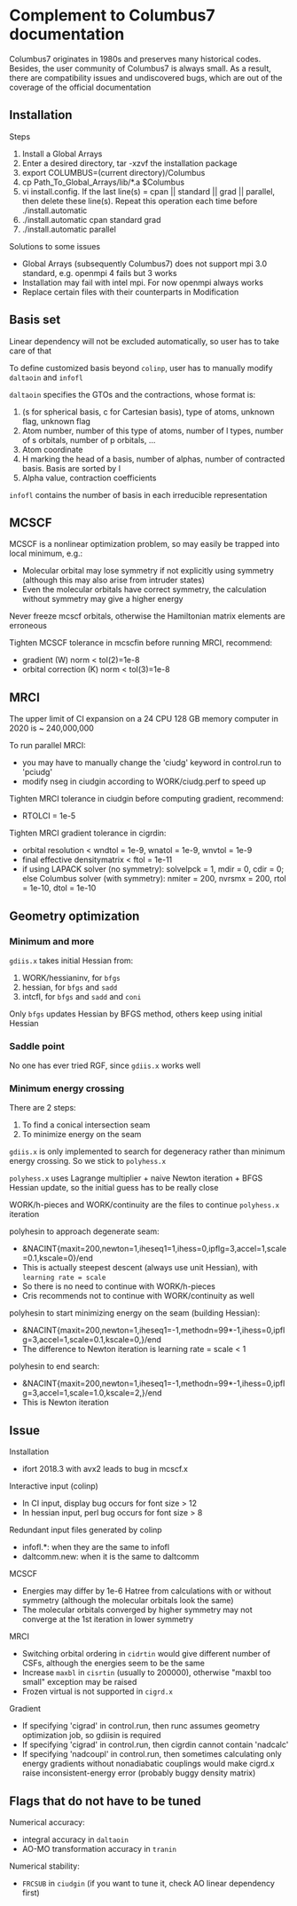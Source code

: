 # Complement to Columbus7 documentation
Columbus7 originates in 1980s and preserves many historical codes. Besides, the user community of Columbus7 is always small. As a result, there are compatibility issues and undiscovered bugs, which are out of the coverage of the official documentation

## Installation
Steps
1. Install a Global Arrays
2. Enter a desired directory, tar -xzvf the installation package
3. export COLUMBUS=(current directory)/Columbus
4. cp Path_To_Global_Arrays/lib/*.a $Columbus
5. vi install.config. If the last line(s) = cpan || standard || grad || parallel, then delete these line(s). Repeat this operation each time before ./install.automatic
6. ./install.automatic cpan standard grad
7. ./install.automatic parallel

Solutions to some issues
* Global Arrays (subsequently Columbus7) does not support mpi 3.0 standard, e.g. openmpi 4 fails but 3 works
* Installation may fail with intel mpi. For now openmpi always works
* Replace certain files with their counterparts in Modification

## Basis set
Linear dependency will not be excluded automatically, so user has to take care of that

To define customized basis beyond `colinp`, user has to manually modify `daltaoin` and `infofl`

`daltaoin` specifies the GTOs and the contractions, whose format is:
1. (s for spherical basis, c for Cartesian basis), type of atoms, unknown flag, unknown flag
2. Atom number, number of this type of atoms, number of l types, number of s orbitals, number of p orbitals, ...
3. Atom coordinate
4. H marking the head of a basis, number of alphas, number of contracted basis. Basis are sorted by l
5. Alpha value, contraction coefficients

`infofl` contains the number of basis in each irreducible representation

## MCSCF
MCSCF is a nonlinear optimization problem, so may easily be trapped into local minimum, e.g.:
* Molecular orbital may lose symmetry if not explicitly using symmetry (although this may also arise from intruder states)
* Even the molecular orbitals have correct symmetry, the calculation without symmetry may give a higher energy

Never freeze mcscf orbitals, otherwise the Hamiltonian matrix elements are erroneous

Tighten MCSCF tolerance in mcscfin before running MRCI, recommend:
* gradient (W) norm < tol(2)=1e-8
* orbital correction (K) norm < tol(3)=1e-8

## MRCI
The upper limit of CI expansion on a 24 CPU 128 GB memory computer in 2020 is ~ 240,000,000

To run parallel MRCI:
* you may have to manually change the 'ciudg' keyword in control.run to 'pciudg'
* modify nseg in ciudgin according to WORK/ciudg.perf to speed up

Tighten MRCI tolerance in ciudgin before computing gradient, recommend:
* RTOLCI = 1e-5

Tighten MRCI gradient tolerance in cigrdin:
* orbital resolution < wndtol = 1e-9, wnatol = 1e-9, wnvtol = 1e-9
* final effective densitymatrix < ftol = 1e-11
* if using LAPACK solver (no symmetry): solvelpck = 1, mdir = 0, cdir = 0; else Columbus solver (with symmetry): nmiter = 200, nvrsmx = 200, rtol = 1e-10, dtol = 1e-10

## Geometry optimization

### Minimum and more
`gdiis.x` takes initial Hessian from:
1. WORK/hessianinv, for `bfgs`
2. hessian, for `bfgs` and `sadd`
3. intcfl, for `bfgs` and `sadd` and `coni`

Only `bfgs` updates Hessian by BFGS method, others keep using initial Hessian

### Saddle point
No one has ever tried RGF, since `gdiis.x` works well

### Minimum energy crossing
There are 2 steps:
1. To find a conical intersection seam
2. To minimize energy on the seam

`gdiis.x` is only implemented to search for degeneracy rather than minimum energy crossing. So we stick to `polyhess.x`

`polyhess.x` uses Lagrange multiplier + naive Newton iteration + BFGS Hessian update, so the initial guess has to be really close

WORK/h-pieces and WORK/continuity are the files to continue `polyhess.x` iteration

polyhesin to approach degenerate seam:
* &NACINT{maxit=200,newton=1,iheseq1=1,ihess=0,ipflg=3,accel=1,scale=0.1,kscale=0}/end
* This is actually steepest descent (always use unit Hessian), with `learning rate = scale`
* So there is no need to continue with WORK/h-pieces
* Cris recommends not to continue with WORK/continuity as well

polyhesin to start minimizing energy on the seam (building Hessian):
* &NACINT{maxit=200,newton=1,iheseq1=-1,methodn=99*-1,ihess=0,ipflg=3,accel=1,scale=0.1,kscale=0,}/end
* The difference to Newton iteration is learning rate = scale < 1

polyhesin to end search:
* &NACINT{maxit=200,newton=1,iheseq1=-1,methodn=99*-1,ihess=0,ipflg=3,accel=1,scale=1.0,kscale=2,}/end
* This is Newton iteration

## Issue
Installation
* ifort 2018.3 with avx2 leads to bug in mcscf.x

Interactive input (colinp)
* In CI input, display bug occurs for font size > 12
* In hessian input, perl bug occurs for font size > 8

Redundant input files generated by colinp
* infofl.*: when they are the same to infofl
* daltcomm.new: when it is the same to daltcomm

MCSCF
* Energies may differ by 1e-6 Hatree from calculations with or without symmetry (although the molecular orbitals look the same)
* The molecular orbitals converged by higher symmetry may not converge at the 1st iteration in lower symmetry

MRCI
* Switching orbital ordering in `cidrtin` would give different number of CSFs, although the energies seem to be the same
* Increase `maxbl` in `cisrtin` (usually to 200000), otherwise "maxbl too small" exception may be raised
* Frozen virtual is not supported in `cigrd.x`

Gradient
* If specifying 'cigrad' in control.run, then runc assumes geometry optimization job, so gdiisin is required
* If specifying 'cigrad' in control.run, then cigrdin cannot contain 'nadcalc'
* If specifying 'nadcoupl' in control.run, then sometimes calculating only energy gradients without nonadiabatic couplings would make cigrd.x raise inconsistent-energy error (probably buggy density matrix)

## Flags that do not have to be tuned
Numerical accuracy:
* integral accuracy in `daltaoin`
* AO-MO transformation accuracy in `tranin`

Numerical stability:
* `FRCSUB` in `ciudgin` (if you want to tune it, check AO linear dependency first)